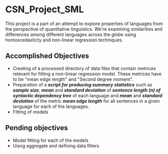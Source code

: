 # CSN_Project_SML
This project is a part of an attempt to explore properties of languages from the perspective of quantitative linguistics. We're examining similarities and differences among different languages across the globe using homoscedasticty and non-linear regression techniques.

## Accomplished Objectives
* Creating of a processed directory of data files that contain metrices relevant for fitting a non-linear regression model. These metrices have to be "mean edge length" and "Second degree moment". 
* Preparation of a ***script for producing summary statistics*** such as ***sample size***, ***mean*** and ***standard deviation*** of ***sentence length (n) of syntactic dependency tree*** of each language and ***mean*** and ***standard deviation*** of the metric ***mean edge length*** for all sentences in a given language for each of the languages. 
* Fitting of models 


## Pending objectives
* Model fitting for each of the models
* Uisng aggregate and defining data filters
